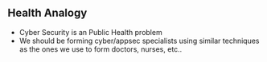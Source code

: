 ## Health Analogy

* Cyber Security is an Public Health problem
* We should be forming cyber/appsec specialists using similar techniques as the ones we use to form doctors, nurses, etc..
